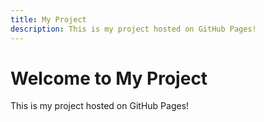 ```yaml
---
title: My Project
description: This is my project hosted on GitHub Pages!
---
```


# Welcome to My Project

This is my project hosted on GitHub Pages!